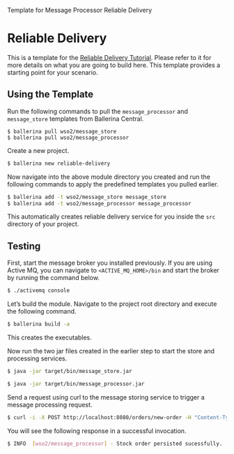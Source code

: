 Template for Message Processor Reliable Delivery

# Reliable Delivery 

This is a template for the [Reliable Delivery Tutorial](https://ei.docs.wso2.com/en/7.0.0/ballerina-integrator/learn/tutorials/messaging-integrations/reliable-delivery/1/). Please refer to it for more details on what you are going to build here. This template provides a starting point for your scenario. 


## Using the Template

Run the following commands to pull the `message_processor` and `message_store` templates from Ballerina Central.

```
$ ballerina pull wso2/message_store
$ ballerina pull wso2/message_processor
```

Create a new project.

```bash
$ ballerina new reliable-delivery
```

Now navigate into the above module directory you created and run the following commands to apply the predefined templates you pulled earlier.

```bash
$ ballerina add -t wso2/message_store message_store
$ ballerina add -t wso2/message_processor message_processor
```

This automatically creates reliable delivery service for you inside the `src` directory of your project.  

## Testing

First, start the message broker you installed previously. If you are using Active MQ, you can navigate to `<ACTIVE_MQ_HOME>/bin` 
and start the broker by running the command below.

```bash
$ ./activemq console
```

Let’s build the module. Navigate to the project root directory and execute the following command.

```bash
$ ballerina build -a 
```

This creates the executables.

Now run the two jar files created in the earlier step to start the store and processing services.

```bash
$ java -jar target/bin/message_store.jar
```

```bash
$ java -jar target/bin/message_processor.jar
```

Send a request using curl to the message storing service to trigger a message processing request.

```bash
$ curl -i -X POST http://localhost:8080/orders/new-order -H "Content-Type: application/json" --data-binary "@/resources/input.json"
```

You will see the following response in a successful invocation. 

```bash
$ INFO  [wso2/message_processor] - Stock order persisted sucessfully. 
```
